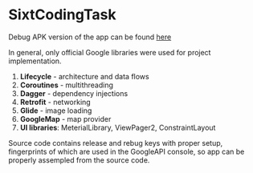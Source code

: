 # SixtCodingTask

Debug APK version of the app can be found [here](https://drive.google.com/open?id=1KH5nYAytS5Fh0QyhoJrUR_EeNJ-cYkv-)

In general, only official Google libraries were used for project implementation.

1. **Lifecycle** - architecture and data flows 
2. **Coroutines** - multithreading
3. **Dagger** - dependency injections
4. **Retrofit** - networking
5. **Glide** - image loading
6. **GoogleMap** - map provider
7. **UI libraries**: MeterialLibrary, ViewPager2, ConstraintLayout

Source code contains release and rebug keys with proper setup, fingerprints of which are used in the GoogleAPI console, so app can be properly assempled from the source code.
